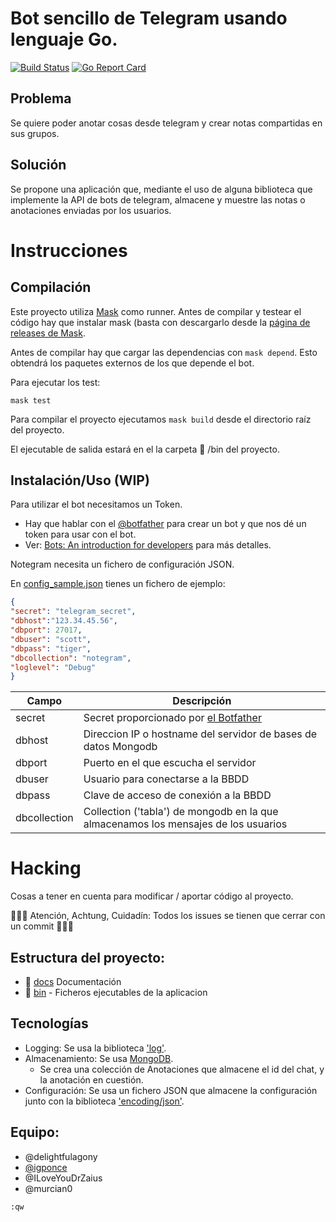 # Bot sencillo de Telegram usando lenguaje Go.

[![Build Status](https://travis-ci.com/NoteGramBot/NoteGram.svg?branch=master)](https://travis-ci.com/NoteGramBot/NoteGram)
[![Go Report Card](https://goreportcard.com/badge/github.com/NoteGramBot/NoteGram)](https://goreportcard.com/report/github.com/NoteGramBot/NoteGram)

## Problema

Se quiere poder anotar cosas desde telegram y crear notas compartidas en sus
grupos.

## Solución

Se propone una aplicación que, mediante el uso de alguna biblioteca que implemente la
API de bots de telegram, almacene y muestre las notas o anotaciones enviadas por los usuarios.

# Instrucciones

## Compilación

Este proyecto utiliza [Mask](https://github.com/jakedeichert/mask) como runner.
Antes de compilar y testear el código hay que instalar mask (basta con descargarlo desde la [página de releases de Mask](https://github.com/jakedeichert/mask/releases).

Antes de compilar hay que cargar las dependencias con ```mask depend```. Esto obtendrá los paquetes externos de los que depende el bot.

Para ejecutar los test:
```
mask test
```

Para compilar el proyecto ejecutamos ```mask build``` desde el directorio raíz del proyecto.

El ejecutable de salida estará en el la carpeta 📁 /bin del proyecto.

## Instalación/Uso (WIP)

Para utilizar el bot necesitamos un Token.

- Hay que hablar con el [@botfather](https://t.me/botfather) para crear un bot
y que nos dé un token para usar con el bot.
- Ver: [Bots: An introduction for developers](https://core.telegram.org/bots) 
para más detalles.

Notegram necesita un fichero de configuración JSON. 

En [config_sample.json](./config_sample.json) tienes un fichero de ejemplo:


```json
{
"secret": "telegram_secret",
"dbhost":"123.34.45.56",
"dbport": 27017, 
"dbuser": "scott",
"dbpass": "tiger",
"dbcollection": "notegram",
"loglevel": "Debug"
}
```

| Campo | Descripción |
|-------|-------------|
| secret | Secret proporcionado por [el Botfather](https://web.telegram.org/#/im?p=@BotFather) |
| dbhost | Direccion IP o hostname del servidor de bases de datos Mongodb |
| dbport | Puerto en el que escucha el servidor |
| dbuser | Usuario para conectarse a la BBDD |
| dbpass | Clave de acceso de conexión a la BBDD |
| dbcollection | Collection ('tabla') de mongodb en la que almacenamos los mensajes de los usuarios |

# Hacking

Cosas a tener en cuenta para modificar / aportar código al proyecto.

🚨🚨🚨 Atención, Achtung, Cuidadín: Todos los issues se tienen que cerrar con un commit 🚨🚨🚨

## Estructura del proyecto:

- 📁 [docs](docs) Documentación
- 📁 [bin](bin) - Ficheros ejecutables de la aplicacion

## Tecnologías

* Logging: Se usa la biblioteca ['log'](https://golang.org/pkg/log).
* Almacenamiento: Se usa [MongoDB](https://www.mongodb.com/es).
	* Se crea una colección de Anotaciones que almacene el id del chat, y la
	anotación en cuestión.
* Configuración: Se usa un fichero JSON que almacene la configuración junto
con la biblioteca ['encoding/json'](https://golang.org/pkg/encoding/json/).


## Equipo:

* @delightfulagony
* [@igponce](https://github.com/igponce)
* @ILoveYouDrZaius
* @murcian0

```:qw```
